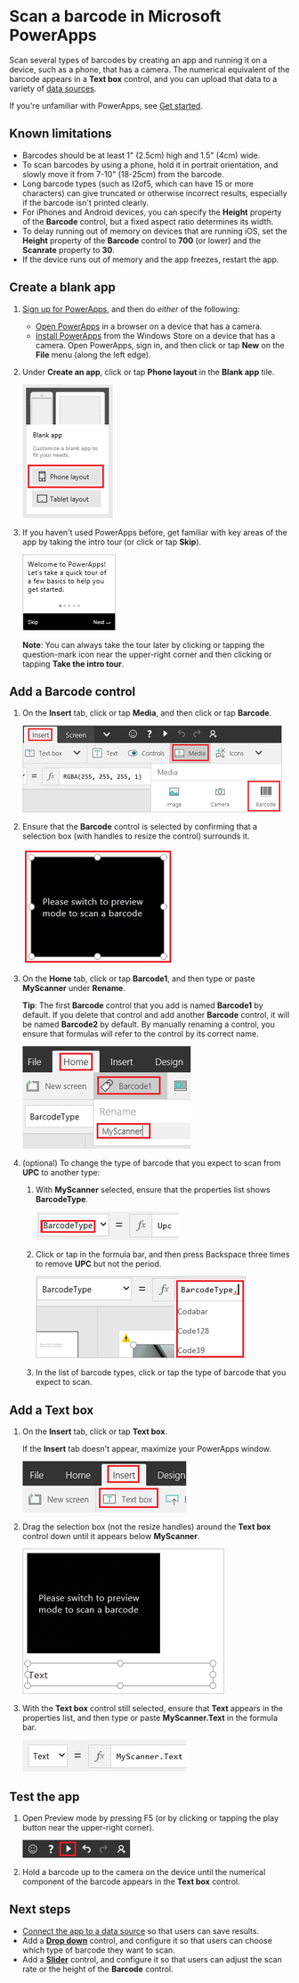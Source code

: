 <properties
    pageTitle="Scan a barcode | Microsoft PowerApps"
    description="Scan a variety of barcode types, such as UPC and Codabar"
    services=""
    suite="powerapps"
    documentationCenter="na"
    authors="aftowen"
    manager="erikre"
    editor=""
    tags=""/>

<tags
   ms.service="powerapps"
   ms.devlang="na"
   ms.topic="article"
   ms.tgt_pltfrm="na"
   ms.workload="na"
   ms.date="08/26/2016"
   ms.author="anneta"/>

# Scan a barcode in Microsoft PowerApps #
Scan several types of barcodes by creating an app and running it on a device, such as a phone, that has a camera. The numerical equivalent of the barcode appears in a **Text box** control, and you can upload that data to a variety of [data sources](connections-list.md).

If you're unfamiliar with PowerApps, see [Get started](getting-started.md).

## Known limitations ##
- Barcodes should be at least 1" (2.5cm) high and 1.5" (4cm) wide.
- To scan barcodes by using a phone, hold it in portrait orientation, and slowly move it from 7-10" (18-25cm) from the barcode.
- Long barcode types (such as I2of5, which can have 15 or more characters) can give truncated or otherwise incorrect results, especially if the barcode isn't printed clearly.
- For iPhones and Android devices, you can specify the **Height** property of the **Barcode** control, but a fixed aspect ratio determines its width.
- To delay running out of memory on devices that are running iOS, set the **Height** property of the **Barcode** control to **700** (or lower) and the **Scanrate** property to **30**.
- If the device runs out of memory and the app freezes, restart the app.

## Create a blank app ##
1. [Sign up for PowerApps](signup-for-powerapps.md), and then do *either* of the following:

	- [Open PowerApps](https://create.powerapps.com/api/start) in a browser on a device that has a camera.
	- [Install PowerApps](http://aka.ms/powerappsinstall) from the Windows Store on a device that has a camera. Open PowerApps, sign in, and then click or tap **New** on the **File** menu (along the left edge).

1. Under **Create an app**, click or tap **Phone layout** in the **Blank app** tile.

	![Create an app from scratch](./media/scan-barcode/create-from-blank.png)

1. If you haven't used PowerApps before, get familiar with key areas of the app by taking the intro tour (or click or tap **Skip**).

	![Opening screen of the quick tour](./media/scan-barcode/quick-tour.png)

	**Note**: You can always take the tour later by clicking or tapping the question-mark icon near the upper-right corner and then clicking or tapping **Take the intro tour**.

## Add a Barcode control ##
1. On the **Insert** tab, click or tap **Media**, and then click or tap **Barcode**.

	![Add barcode scanner](./media/scan-barcode/add-scanner.png)

1. Ensure that the **Barcode** control is selected by confirming that a selection box (with handles to resize the control) surrounds it.

	![Selection box](./media/scan-barcode/selection-box.png)

1. On the **Home** tab, click or tap **Barcode1**, and then type or paste **MyScanner** under **Rename**.

	**Tip**: The first **Barcode** control that you add is named **Barcode1** by default. If you delete that control and add another **Barcode** control, it will be named **Barcode2** by default. By manually renaming a control, you ensure that formulas will refer to the control by its correct name.

	![Rename the barcode control](./media/scan-barcode/rename-barcode.png)

1. (optional) To change the type of barcode that you expect to scan from **UPC** to another type:

	1. With **MyScanner** selected, ensure that the properties list shows **BarcodeType**.

		![BarcodeType in properties list](./media/scan-barcode/barcodetype-property.png)

	1. Click or tap in the formula bar, and then press Backspace three times to remove **UPC** but not the period.

		![Select barcode type](./media/scan-barcode/select-type.png)

	1. In the list of barcode types, click or tap the type of barcode that you expect to scan.

## Add a Text box ##
1. On the **Insert** tab, click or tap **Text box**.

	If the **Insert** tab doesn't appear, maximize your PowerApps window.

	![Text box on the Insert tab](./media/scan-barcode/insert-textbox.png)

1. Drag the selection box (not the resize handles) around the **Text box** control down until it appears below **MyScanner**.

	![Text box with selection box](./media/scan-barcode/move-textbox.png)

1. With the **Text box** control still selected, ensure that **Text** appears in the properties list, and then type or paste **MyScanner.Text** in the formula bar.

	![Text property of the Text box control](./media/scan-barcode/text-property.png)

## Test the app ##
1. Open Preview mode by pressing F5 (or by clicking or tapping the play button near the upper-right corner).

	![Open Preview mode](./media/scan-barcode/open-preview.png)

1. Hold a barcode up to the camera on the device until the numerical component of the barcode appears in the **Text box** control.

## Next steps ##
- [Connect the app to a data source](add-data-connection.md) so that users can save results.
- Add a **[Drop down](control-drop-down.md)** control, and configure it so that users can choose which type of barcode they want to scan.
- Add a **[Slider](control-slider.md)** control, and configure it so that users can adjust the scan rate or the height of the **Barcode** control.
